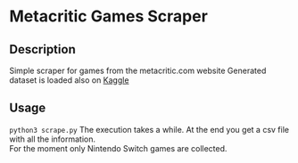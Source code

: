 # Metacritic Games Scraper

## Description
Simple scraper for games from the metacritic.com website
Generated dataset is loaded also on [Kaggle](https://www.kaggle.com/datasets/mgiacalo/nintendo-switch-metacritic-2024/data)

## Usage
`python3 scrape.py`
The execution takes a while. At the end you get a csv file with all the information.  
For the moment only Nintendo Switch games are collected.
